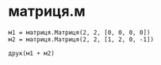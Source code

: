 # матриця.м

```мавка
м1 = матриця.Матриця(2, 2, [0, 0, 0, 0])
м2 = матриця.Матриця(2, 2, [1, 2, 0, -1])

друк(м1 + м2)
```
